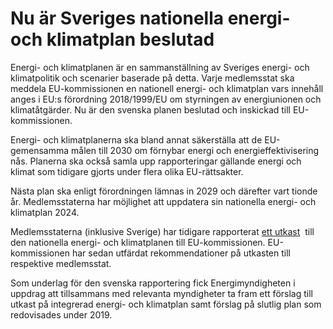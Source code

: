 # Nu är Sveriges nationella energi- och klimatplan beslutad

Energi\- och klimatplanen är en sammanställning av Sveriges energi\- och klimatpolitik och scenarier baserade på detta. Varje medlemsstat ska meddela EU\-kommissionen en nationell energi\- och klimatplan vars innehåll anges i EU:s förordning 2018/1999/EU om styrningen av energiunionen och klimatåtgärder. Nu är den svenska planen beslutad och inskickad till EU\-kommissionen.

Energi\- och klimatplanerna ska bland annat säkerställa att de EU\-gemensamma målen till 2030 om förnybar energi och energieffektivisering nås. Planerna ska också samla upp rapporteringar gällande energi och klimat som tidigare gjorts under flera olika EU\-rättsakter.

Nästa plan ska enligt förordningen lämnas in 2029 och därefter vart tionde år. Medlemsstaterna har möjlighet att uppdatera sin nationella energi\- och klimatplan 2024\.

Medlemsstaterna (inklusive Sverige) har tidigare rapporterat [ett utkast](/rapporter/2019/01/sveriges-utkast-pa-integrerad-nationell-energi--och-klimatplan/ "ett utkast")  till den nationella energi\- och klimatplanen till EU\-kommissionen. EU\-kommissionen har sedan utfärdat rekommendationer på utkasten till respektive medlemsstat.

Som underlag för den svenska rapportering fick Energimyndigheten i uppdrag att tillsammans med relevanta myndigheter ta fram ett förslag till utkast på integrerad energi\- och klimatplan samt förslag på slutlig plan som redovisades under 2019\.
